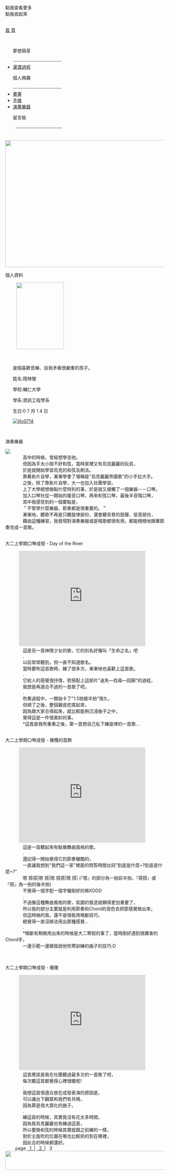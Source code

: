 <script src="https://ajax.googleapis.com/ajax/libs/jquery/3.2.1/jquery.min.js"></script>
<script type="text/javascript"> 
$(document).ready(function() { 
$(".categoryho").click(function(){
   $(".category").css({left:"-20px"});
   $(".categoryho").hide();
   $(".categoryhide").show();
});
$(".categoryhide").click(function(){
   $(".category").css({left:"-200px"});
   $(".categoryhide").hide();
   $(".categoryho").show();
});
$("h1").hide();
});
</script>
<link href="https://lily0714.github.io/insidepage.css" rel="stylesheet" type="text/css" media="all">
<body>
   <div class="categoryho">點我查看更多</div>
   <div class="categoryhide">點我收起來</div>
   <div class="category">
   <p id="cat_home"><a href="https://lily0714.github.io/">首 頁</a></p>
   <ul><p class="cat_item">夢想萌芽</p>
------------------------
   <li class="cat_inin"><a href="https://lily0714.github.io/dreamstory">灌溉過程</a></li>
   </ul>
   <ul><p class="cat_item">個人興趣</p>
   ------------------------
   <li class="cat_inin"><a href="https://lily0714.github.io/interest/draw">畫畫</a></li>
   <li class="cat_inin"><a href="https://lily0714.github.io/interest/diy">手做</a></li>
   <li class="cat_inin"><a href="https://lily0714.github.io/interest/music">演奏樂器</a></li>
   </ul>
   <ul><p class="cat_item">留言板</p>
   -----------------------
   </ul>
   </div>
   <div id="bantitle">
   <img id="banner" src="http://lily0714.github.io/20170424改.jpg" width="700" height="400">
  
   </div>
   <div id="WRAPPER">
      <div id="LSIDE">
          <div id="infor">
          <p class="infortitle">個人資料</p>
          <img class="ipic" src="http://lily0714.github.io/20170628.jpg" width="150" height="210">
          <ul><br>
          <p class="icontent">是個喜歡音樂、自我矛盾很嚴重的孩子。</p>
          <p class="icontent">姓名:陸映螢</p>
          <p class="icontent">學校:輔仁大學</p>
          <p class="icontent">學系:資訊工程學系</p>
          <p class="icontent">生日:0 7 月 1 4 日</p>
          <a href="https://github.com/lily0714" target="_blank"><img class="icon" src="https://lily0714.github.io/GitHub-Mark-32px.png" alt="lily0714"></a>
          </ul>
          </div>
      </div>
      <div id="CONTENT">
         <div class="music">
            <p class="post">演奏樂器</p>
            <a href="http://lily0714.github.io/music.png" target="_blank"><img class="post1" src="http://lily0714.github.io/music.png" ></a>
            <div class="dcontent">
               高中的時候，曾經想學吉他。<br>
               但因為手太小按不好和弦，當時家裡又有烏克麗麗的玩具，<br>
               &nbsp; &nbsp; &nbsp; &nbsp; &nbsp; &nbsp; &nbsp;  於是就開始學習烏克的和弦及刷法。<br>
               靠著影片自學，漸漸學會了堪稱是"烏克麗麗界國歌"的小手拉大手。<br>
               之後，除了靠影片自學，大一也加入社團學習。<br>
               上了大學總想做點什麼特別的事，於是就又接觸了一個樂器－－口琴。<br>
               加入口琴社從一開始的複音口琴，再來和弦口琴，最後半音階口琴，<br>
               &nbsp; &nbsp; &nbsp; &nbsp; &nbsp; &nbsp; &nbsp;  其中我感受到的一個要點是，<br>
               ＂不管學什麼樂器，節奏都是很重要的。＂<br>
               漸漸地，聽歌不再是只聽旋律部份，還會聽背景的鼓聲、低音部份，<br>
               藉由這種練習，我發現對演奏樂器或是唱歌都很有用，都能穩穩地跟著節奏完成一首歌。
            </div>
         </div>
         <div class="music">
            <p class="post">大二上學期口琴成發 - Day of the River</p>
            <iframe width="400" height="300" src="https://www.youtube.com/embed/B8_9lg21LKs" frameborder="0" allowfullscreen></iframe>
            <div class="dcontent">
               這是另一首神隱少女的歌，它的別名好像叫「生命之名」吧<br>
               .<br>
                &nbsp; &nbsp; &nbsp; &nbsp; &nbsp; &nbsp; &nbsp; 以前常常聽到，但一直不知道歌名。<br>
               當時要吹這首歌時，練了很多次，漸漸地也喜歡上這首歌。<br>
               .<br>
               它給人的感覺很抒情，若搭配上這部片"迷失—找尋—回歸"的過程，<br>
               我想是再適合不過的一首歌了吧。<br>
               .<br>
               吹奏過程中，一開始卡了"1.5拍接半拍"很久，<br>
               但順了之後，整個雞皮疙瘩起來，<br>
               因為跟大家合得起來，就比較能夠沉浸曲子之中，<br>
               覺得這是一件很美妙的事。<br>
               *這首是我吹重奏之後，第一首想自己私下練旋律的一首歌...
            </div>
         </div>
         <div class="music">
            <p class="post">大二上學期口琴成發 - 橄欖的首飾</p>
            <iframe width="400" height="300" src="https://www.youtube.com/embed/gIsJa-unHs4" frameborder="0" allowfullscreen></iframe>
            <div class="dcontent">
               這是一首聽起來有點像舞曲風格的歌。<br>
               .<br>
               還記得一開始覺得它的節奏蠻酷的，<br>
               一直讓我想到"我們這一家"裡面的問答時間台詞"到底是什麼~?到底是什麼~?"<br>
               嗯 搭搭|嗯 搭|嗯 搭搭|嗯 搭| (『嗯』的部分為一拍前半拍，『搭搭』或『搭』為一拍的後半拍)<br>
               不覺得一個字配一個字蠻剛好的嘛XDDD<br>
               .<br>
               不過像這種舞曲風格的歌，氛圍的營造就顯得更加重要了，<br>
               所以我的部分主要就是利用節奏和Chord的音色去把那感覺做出來，<br>
               但這時候的我，還不是很能用喉斷技巧，<br>
               總覺得一直沒辦法用出那種感覺...<br>
               .<br>
               *喉斷有稍微用出來的時候是大二寒假的事了，當時剛好遇到很厲害的Chord手，<br>
               一邊示範一邊跟我說他吹寒訓練的曲子的技巧:D<br>
            </div>
         </div>
          <div class="music">
            <p class="post">大二上學期口琴成發 - 暖暖</p>
            <iframe width="400" height="300" src="https://www.youtube.com/embed/s7H37ki9EDE" frameborder="0" allowfullscreen></iframe>
            <div class="dcontent">
               這首應該是我在社團聽過最多次的一首歌了吧，<br>
               每次聽這首都覺得心裡很暖呢!<br>
               .<br>
               我想這首很適合放在成發表演的原因是，<br>
               可以讓台下觀眾和我們有共鳴，<br>
               因為算是很大眾化的曲子。<br>
               .<br>
               練這首的時候，其實我沒有花太多時間，<br>
               因為我烏克麗麗也有練過這首，<br>
               所以要換和弦的時候其實就跟之前練的一樣，<br>
               對於主旋吹的位置在哪也比較抓的到在哪裡，<br>
               因此合的時候都還好。
            </div>
         </div>
         <div class="page">
         page <a href="https://lily0714.github.io/interest/music">&nbsp; 1&nbsp; </a> | <a href="https://lily0714.github.io/interest/music2">&nbsp; 2&nbsp; </a> | &nbsp; 3&nbsp; 
         </div>
      </div>   
   </div>
   <div id="FOOTER"> 
      <img src="http://lily0714.github.io/底.png" width="980" height="60">
   </div>
   </body>

